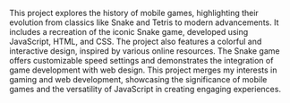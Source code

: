 This project explores the history of mobile games, highlighting their evolution from classics like Snake and Tetris to modern advancements. 
It includes a recreation of the iconic Snake game, developed using JavaScript, HTML, and CSS. The project also features a colorful and interactive design, inspired by various online resources. 
The Snake game offers customizable speed settings and demonstrates the integration of game development with web design. 
This project merges my interests in gaming and web development, showcasing the significance of mobile games and the versatility of JavaScript in creating engaging experiences.

